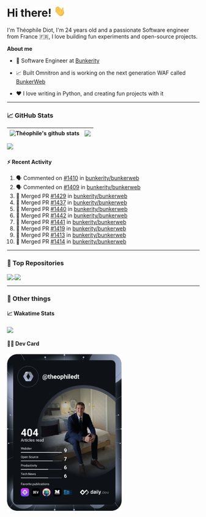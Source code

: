 # Hi there! <img src="./wave.gif" width="30px" height="30px" />

I'm Théophile Diot, I'm 24 years old and a passionate Software engineer from France 🇫🇷, I love building fun experiments and open-source projects.

**About me**

- 💼 Software Engineer at [Bunkerity](https://www.bunkerity.com/)

- 📈 Built Omnitron and is working on the next generation WAF called [BunkerWeb](https://www.bunkerweb.io)

- ❤️ I love writing in Python, and creating fun projects with it

---

### 📈 GitHub Stats

| <img align="center" src="https://github-readme-stats.vercel.app/api?username=TheophileDiot&show_icons=true&include_all_commits=true&theme=algolia&hide_border=true&rank_icon=github" alt="Théophile's github stats" /> | <img align="center" src="https://github-readme-stats.vercel.app/api/top-langs/?username=TheophileDiot&layout=compact&theme=algolia&hide_border=true" /> |
| ---------------------------------------------------------------------------------------------------------------------------------------------------------------------------------------------------------------------- | ------------------------------------------------------------------------------------------------------------------------------------------------------- |

![](https://github-readme-activity-graph.vercel.app/graph?username=TheophileDiot&theme=tokyo-night)

#### :zap: Recent Activity

<!--START_SECTION:activity-->
1. 🗣 Commented on [#1410](https://github.com/bunkerity/bunkerweb/issues/1410#issuecomment-2320680059) in [bunkerity/bunkerweb](https://github.com/bunkerity/bunkerweb)
2. 🗣 Commented on [#1409](https://github.com/bunkerity/bunkerweb/issues/1409#issuecomment-2320675174) in [bunkerity/bunkerweb](https://github.com/bunkerity/bunkerweb)
3. 🎉 Merged PR [#1429](https://github.com/bunkerity/bunkerweb/pull/1429) in [bunkerity/bunkerweb](https://github.com/bunkerity/bunkerweb)
4. 🎉 Merged PR [#1437](https://github.com/bunkerity/bunkerweb/pull/1437) in [bunkerity/bunkerweb](https://github.com/bunkerity/bunkerweb)
5. 🎉 Merged PR [#1440](https://github.com/bunkerity/bunkerweb/pull/1440) in [bunkerity/bunkerweb](https://github.com/bunkerity/bunkerweb)
6. 🎉 Merged PR [#1442](https://github.com/bunkerity/bunkerweb/pull/1442) in [bunkerity/bunkerweb](https://github.com/bunkerity/bunkerweb)
7. 🎉 Merged PR [#1441](https://github.com/bunkerity/bunkerweb/pull/1441) in [bunkerity/bunkerweb](https://github.com/bunkerity/bunkerweb)
8. 🎉 Merged PR [#1419](https://github.com/bunkerity/bunkerweb/pull/1419) in [bunkerity/bunkerweb](https://github.com/bunkerity/bunkerweb)
9. 🎉 Merged PR [#1413](https://github.com/bunkerity/bunkerweb/pull/1413) in [bunkerity/bunkerweb](https://github.com/bunkerity/bunkerweb)
10. 🎉 Merged PR [#1414](https://github.com/bunkerity/bunkerweb/pull/1414) in [bunkerity/bunkerweb](https://github.com/bunkerity/bunkerweb)
<!--END_SECTION:activity-->

---

### 🔧 Top Repositories

<a href="https://github.com/bunkerity/bunkerweb">
  <img align="center" src="https://github-readme-stats.vercel.app/api/pin/?username=Bunkerity&repo=bunkerweb&theme=algolia" />
</a>
<a href="https://github.com/TheophileDiot/Omnitron">
  <img align="center" src="https://github-readme-stats.vercel.app/api/pin/?username=TheophileDiot&repo=Omnitron&theme=algolia" />
</a>

---

### 🎉 Other things

#### 📈 Wakatime Stats

<a href="https://wakatime.com/@theophile_bunkerity">
  <img align="center" src="https://github-readme-stats.vercel.app/api/wakatime?username=3aa5ce41-c253-43d9-8441-a721e446a45f&layout=compact&theme=algolia" />
</a>

#### 👨‍💻 Dev Card

<a href="https://app.daily.dev/TheophileDt">
  <img src="./devcard.svg" width="300" alt="Théophile Diot's Dev Card"/>
</a>
